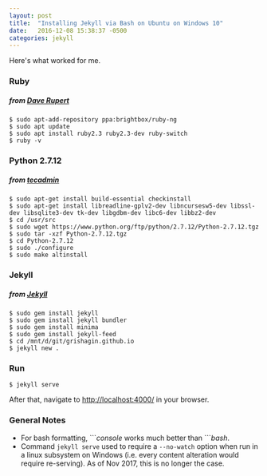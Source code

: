 ```yaml
---
layout: post
title:  "Installing Jekyll via Bash on Ubuntu on Windows 10"
date:   2016-12-08 15:38:37 -0500
categories: jekyll
---
```


Here's what worked for me.  

### Ruby 

##### *from [Dave Rupert][daverupert]*  

```console
$ sudo apt-add-repository ppa:brightbox/ruby-ng  
$ sudo apt update  
$ sudo apt install ruby2.3 ruby2.3-dev ruby-switch  
$ ruby -v  
``` 

### Python 2.7.12  

##### *from [tecadmin]*  

```console
$ sudo apt-get install build-essential checkinstall  
$ sudo apt-get install libreadline-gplv2-dev libncursesw5-dev libssl-dev libsqlite3-dev tk-dev libgdbm-dev libc6-dev libbz2-dev  
$ cd /usr/src  
$ sudo wget https://www.python.org/ftp/python/2.7.12/Python-2.7.12.tgz  
$ sudo tar -xzf Python-2.7.12.tgz  
$ cd Python-2.7.12  
$ sudo ./configure  
$ sudo make altinstall  
```

### Jekyll  

##### *from [Jekyll][jekyllrb]*  

```console
$ sudo gem install jekyll  
$ sudo gem install jekyll bundler  
$ sudo gem install minima  
$ sudo gem install jekyll-feed  
$ cd /mnt/d/git/grishagin.github.io  
$ jekyll new .  
```

### Run

```console
$ jekyll serve
```

After that, navigate to [http://localhost:4000/][localhost] in your browser.

### General Notes

* For bash formatting, \`\`\`*console* works much better than \`\`\`*bash*.
* Command ```jekyll serve``` used to require a ```--no-watch``` option when run in a linux subsystem on Windows (i.e. every content alteration would require re-serving). As of Nov 2017, this is no longer the case.



[daverupert]: http://daverupert.com/2016/04/jekyll-on-windows-with-console/
[tecadmin]: http://tecadmin.net/install-python-2-7-on-ubuntu-and-linuxmint/
[jekyllrb]: https://jekyllrb.com/docs/quickstart/
[localhost]: http://localhost:4000/